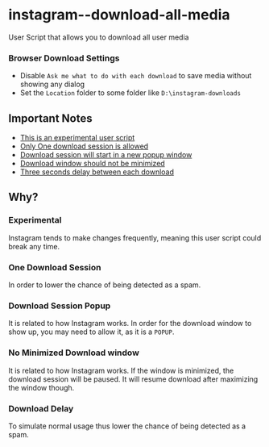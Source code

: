 # instagram--download-all-media
User Script that allows you to download all user media

### Browser Download Settings
- Disable `Ask me what to do with each download` to save media without showing any dialog
- Set the `Location` folder to some folder like `D:\instagram-downloads`

## Important Notes
- [This is an experimental user script](#experimental)
- [Only One download session is allowed](#one-download-session)
- [Download session will start in a new popup window](#download-session-popup)
- [Download window should not be minimized](#no-minimized-download-window)
- [Three seconds delay between each download](#download-delay)

## Why?

### Experimental
Instagram tends to make changes frequently, meaning this user script could break any time.

### One Download Session
In order to lower the chance of being detected as a spam.

### Download Session Popup
It is related to how Instagram works. In order for the download window to show up, you may need to allow it, as it is a `POPUP`.

### No Minimized Download window 
It is related to how Instagram works. If the window is minimized, the download session will be paused. It will resume download after maximizing the window though.

### Download Delay
To simulate normal usage thus lower the chance of being detected as a spam.

